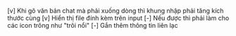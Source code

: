 [v] Khi gõ văn bản chat mà phải xuống dòng thì khung nhập phải tăng kích thước cùng
[v] Hiển thị file đính kèm trên input
[-] Nếu được thì phải làm cho các icon trông như "trôi nổi"
[-] Gắn thêm thông tin liên lạc